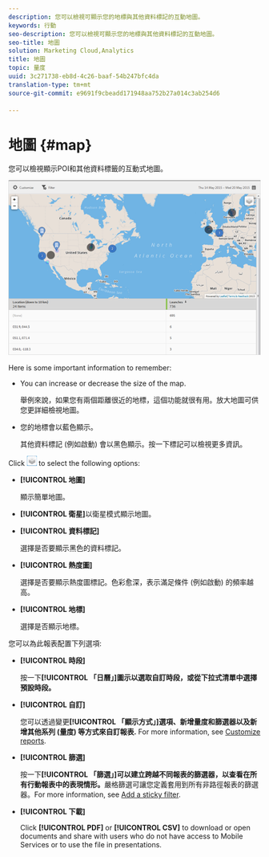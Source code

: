 ```yaml
---
description: 您可以檢視可顯示您的地標與其他資料標記的互動地圖。
keywords: 行動
seo-description: 您可以檢視可顯示您的地標與其他資料標記的互動地圖。
seo-title: 地圖
solution: Marketing Cloud,Analytics
title: 地圖
topic: 量度
uuid: 3c271738-eb8d-4c26-baaf-54b247bfc4da
translation-type: tm+mt
source-git-commit: e9691f9cbeadd171948aa752b27a014c3ab254d6

---
```



# 地圖 {#map}

您可以檢視顯示POI和其他資料標籤的互動式地圖。

![](assets/map.png)

Here is some important information to remember:

* You can increase or decrease the size of the map.

   舉例來說，如果您有兩個距離很近的地標，這個功能就很有用。放大地圖可供您更詳細檢視地圖。
* 您的地標會以藍色顯示。

   其他資料標記 (例如啟動) 會以黑色顯示。按一下標記可以檢視更多資訊。

Click ![layers](assets/map_layers.png) to select the following options:

* **[!UICONTROL 地圖]**

   顯示簡單地圖。

* **[!UICONTROL 衛星]**&#x200B;以衛星模式顯示地圖。

* **[!UICONTROL 資料標記]**

   選擇是否要顯示黑色的資料標記。

* **[!UICONTROL 熱度圖]**

   選擇是否要顯示熱度圖標記。色彩愈深，表示滿足條件 (例如啟動) 的頻率越高。

* **[!UICONTROL 地標]**

   選擇是否顯示地標。

您可以為此報表配置下列選項:

* **[!UICONTROL 時段]**

   按一下&#x200B;**[!UICONTROL 「日曆」]圖示以選取自訂時段，或從下拉式清單中選擇預設時段。**

* **[!UICONTROL 自訂]**

   您可以透過變更&#x200B;**[!UICONTROL 「顯示方式」]選項、新增量度和篩選器以及新增其他系列 (量度) 等方式來自訂報表.** For more information, see [Customize reports](/help/using/usage/reports-customize/t-reports-customize.md).

* **[!UICONTROL 篩選]**

   按一下&#x200B;**[!UICONTROL 「篩選」]可以建立跨越不同報表的篩選器，以查看在所有行動報表中的表現情形。**&#x200B;嚴格篩選可讓您定義套用到所有非路徑報表的篩選器。For more information, see [Add a sticky filter](/help/using/usage/reports-customize/t-sticky-filter.md).

* **[!UICONTROL 下載]**

   Click **[!UICONTROL PDF]** or **[!UICONTROL CSV]** to download or open documents and share with users who do not have access to Mobile Services or to use the file in presentations.